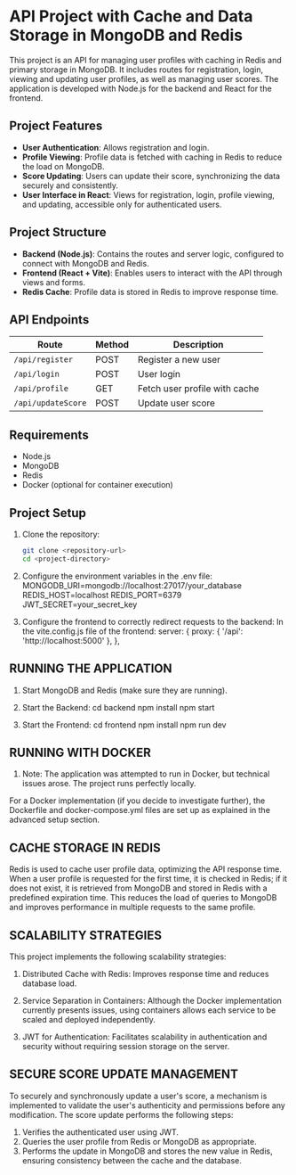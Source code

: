# API Project with Cache and Data Storage in MongoDB and Redis

This project is an API for managing user profiles with caching in Redis and primary storage in MongoDB. It includes routes for registration, login, viewing and updating user profiles, as well as managing user scores. The application is developed with Node.js for the backend and React for the frontend.

## Project Features
- **User Authentication**: Allows registration and login.
- **Profile Viewing**: Profile data is fetched with caching in Redis to reduce the load on MongoDB.
- **Score Updating**: Users can update their score, synchronizing the data securely and consistently.
- **User Interface in React**: Views for registration, login, profile viewing, and updating, accessible only for authenticated users.

## Project Structure
- **Backend (Node.js)**: Contains the routes and server logic, configured to connect with MongoDB and Redis.
- **Frontend (React + Vite)**: Enables users to interact with the API through views and forms.
- **Redis Cache**: Profile data is stored in Redis to improve response time.

## API Endpoints

| Route               | Method | Description                                 |
|---------------------|--------|---------------------------------------------|
| `/api/register`     | POST   | Register a new user                         |
| `/api/login`        | POST   | User login                                  |
| `/api/profile`      | GET    | Fetch user profile with cache               |
| `/api/updateScore`  | POST   | Update user score                           |

## Requirements
- Node.js 
- MongoDB
- Redis
- Docker (optional for container execution)

## Project Setup
1. Clone the repository:
   ```bash
   git clone <repository-url>
   cd <project-directory>

2. Configure the environment variables in the .env file:
MONGODB_URI=mongodb://localhost:27017/your_database
REDIS_HOST=localhost
REDIS_PORT=6379
JWT_SECRET=your_secret_key


3. Configure the frontend to correctly redirect requests to the backend: In the vite.config.js file of the frontend:
server: {
  proxy: {
    '/api': 'http://localhost:5000'
  },
},

## RUNNING THE APPLICATION
1. Start MongoDB and Redis (make sure they are running).

2. Start the Backend:
cd backend
npm install
npm start

3. Start the Frontend:
cd frontend
npm install
npm run dev

## RUNNING WITH DOCKER

1. Note: The application was attempted to run in Docker, but technical issues arose. The project runs perfectly locally.

For a Docker implementation (if you decide to investigate further), the Dockerfile and docker-compose.yml files are set up as explained in the advanced setup section.

## CACHE STORAGE IN REDIS

Redis is used to cache user profile data, optimizing the API response time. When a user profile is requested for the first time, it is checked in Redis; if it does not exist, it is retrieved from MongoDB and stored in Redis with a predefined expiration time. This reduces the load of queries to MongoDB and improves performance in multiple requests to the same profile.

## SCALABILITY STRATEGIES
This project implements the following scalability strategies:

1. Distributed Cache with Redis: Improves response time and reduces database load.

2. Service Separation in Containers: Although the Docker implementation currently presents issues, using containers allows each service to be scaled and deployed independently.

3. JWT for Authentication: Facilitates scalability in authentication and security without requiring session storage on the server.

## SECURE SCORE UPDATE MANAGEMENT
To securely and synchronously update a user's score, a mechanism is implemented to validate the user's authenticity and permissions before any modification. The score update performs the following steps:

1. Verifies the authenticated user using JWT.
2. Queries the user profile from Redis or MongoDB as appropriate.
3. Performs the update in MongoDB and stores the new value in Redis, ensuring consistency between the cache and the database.
